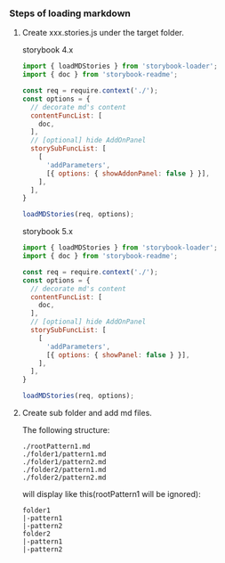 ### Steps of loading markdown

1. Create xxx.stories.js under the target folder.

   storybook 4.x
    ```js
    import { loadMDStories } from 'storybook-loader';
    import { doc } from 'storybook-readme';

    const req = require.context('./');
    const options = {
      // decorate md's content
      contentFuncList: [
        doc,
      ],
      // [optional] hide AddOnPanel
      storySubFuncList: [
        [
          'addParameters',
          [{ options: { showAddonPanel: false } }],
        ],
      ],
    }

    loadMDStories(req, options);
    ```

   storybook 5.x
    ```js
    import { loadMDStories } from 'storybook-loader';
    import { doc } from 'storybook-readme';

    const req = require.context('./');
    const options = {
      // decorate md's content
      contentFuncList: [
        doc,
      ],
      // [optional] hide AddOnPanel
      storySubFuncList: [
        [
          'addParameters',
          [{ options: { showPanel: false } }],
        ],
      ],
    }

    loadMDStories(req, options);
    ```

2. Create sub folder and add md files.

   The following structure:
    ```
    ./rootPattern1.md
    ./folder1/pattern1.md
    ./folder1/pattern2.md
    ./folder2/pattern1.md
    ./folder2/pattern2.md
    ```

   will display like this(rootPattern1 will be ignored):
    ```
    folder1
    |-pattern1
    |-pattern2
    folder2
    |-pattern1
    |-pattern2
    ```
